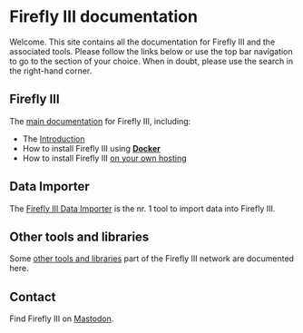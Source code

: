 # Firefly III documentation

Welcome. This site contains all the documentation for Firefly III and the associated tools. Please follow the links below or use the top bar navigation to go to the section of your choice. When in doubt, please use the search in the right-hand corner.

## Firefly III

The [main documentation](firefly-iii/index.md) for Firefly III, including:

- The [Introduction](firefly-iii/about-firefly-iii/introduction.md?mtm_campaign=docu-internal&mtm_kwd=introduction)
- How to install Firefly III using **[Docker](firefly-iii/installation/docker.md?mtm_campaign=docu-internal&mtm_kwd=docker)**
- How to install Firefly III [on your own hosting](firefly-iii/installation/self-hosted.md?mtm_campaign=docu-internal&mtm_kwd=self_hosted)

## Data Importer

The [Firefly III Data Importer](data-importer/index.md) is the nr. 1 tool to import data into Firefly III.

## Other tools and libraries

Some [other tools and libraries](other-tools/index.md) part of the Firefly III network are documented here.

## Contact

Find Firefly III on <a rel="me" href="https://fosstodon.org/@ff3">Mastodon</a>.

